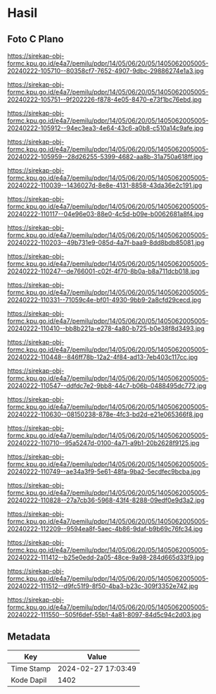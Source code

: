 # Hasil

## Foto C Plano

https://sirekap-obj-formc.kpu.go.id/e4a7/pemilu/pdpr/14/05/06/20/05/1405062005005-20240222-105710--80358cf7-7652-4907-9dbc-29886274e1a3.jpg

https://sirekap-obj-formc.kpu.go.id/e4a7/pemilu/pdpr/14/05/06/20/05/1405062005005-20240222-105751--9f202226-f878-4e05-8470-e73f1bc76ebd.jpg

https://sirekap-obj-formc.kpu.go.id/e4a7/pemilu/pdpr/14/05/06/20/05/1405062005005-20240222-105912--94ec3ea3-4e64-43c6-a0b8-c510a14c9afe.jpg

https://sirekap-obj-formc.kpu.go.id/e4a7/pemilu/pdpr/14/05/06/20/05/1405062005005-20240222-105959--28d26255-5399-4682-aa8b-31a750a618ff.jpg

https://sirekap-obj-formc.kpu.go.id/e4a7/pemilu/pdpr/14/05/06/20/05/1405062005005-20240222-110039--1436027d-8e8e-4131-8858-43da36e2c191.jpg

https://sirekap-obj-formc.kpu.go.id/e4a7/pemilu/pdpr/14/05/06/20/05/1405062005005-20240222-110117--04e96e03-88e0-4c5d-b09e-b0062681a8f4.jpg

https://sirekap-obj-formc.kpu.go.id/e4a7/pemilu/pdpr/14/05/06/20/05/1405062005005-20240222-110203--49b731e9-085d-4a7f-baa9-8dd8bdb85081.jpg

https://sirekap-obj-formc.kpu.go.id/e4a7/pemilu/pdpr/14/05/06/20/05/1405062005005-20240222-110247--de766001-c02f-4f70-8b0a-b8a711dcb018.jpg

https://sirekap-obj-formc.kpu.go.id/e4a7/pemilu/pdpr/14/05/06/20/05/1405062005005-20240222-110331--71059c4e-bf01-4930-9bb9-2a8cfd29cecd.jpg

https://sirekap-obj-formc.kpu.go.id/e4a7/pemilu/pdpr/14/05/06/20/05/1405062005005-20240222-110410--bb8b221a-e278-4a80-b725-b0e38f8d3493.jpg

https://sirekap-obj-formc.kpu.go.id/e4a7/pemilu/pdpr/14/05/06/20/05/1405062005005-20240222-110448--846ff78b-12a2-4f84-ad13-7eb403c117cc.jpg

https://sirekap-obj-formc.kpu.go.id/e4a7/pemilu/pdpr/14/05/06/20/05/1405062005005-20240222-110547--ddfdc7e2-9bb8-44c7-b06b-0488495dc772.jpg

https://sirekap-obj-formc.kpu.go.id/e4a7/pemilu/pdpr/14/05/06/20/05/1405062005005-20240222-110630--08150238-878e-4fc3-bd2d-e21e065366f8.jpg

https://sirekap-obj-formc.kpu.go.id/e4a7/pemilu/pdpr/14/05/06/20/05/1405062005005-20240222-110710--95a5247d-0100-4a71-a9b1-20b2628f9125.jpg

https://sirekap-obj-formc.kpu.go.id/e4a7/pemilu/pdpr/14/05/06/20/05/1405062005005-20240222-110749--ae34a3f9-5e61-48fa-9ba2-5ecdfec9bcba.jpg

https://sirekap-obj-formc.kpu.go.id/e4a7/pemilu/pdpr/14/05/06/20/05/1405062005005-20240222-110828--27a7cb36-5968-43f4-8288-09edf0e9d3a2.jpg

https://sirekap-obj-formc.kpu.go.id/e4a7/pemilu/pdpr/14/05/06/20/05/1405062005005-20240222-112209--9594ea8f-5aec-4b86-9daf-b9b69c76fc34.jpg

https://sirekap-obj-formc.kpu.go.id/e4a7/pemilu/pdpr/14/05/06/20/05/1405062005005-20240222-111412--b25e0edd-2a05-48ce-9a98-284d665d33f9.jpg

https://sirekap-obj-formc.kpu.go.id/e4a7/pemilu/pdpr/14/05/06/20/05/1405062005005-20240222-111512--d9fc51f9-8f50-4ba3-b23c-309f3352e742.jpg

https://sirekap-obj-formc.kpu.go.id/e4a7/pemilu/pdpr/14/05/06/20/05/1405062005005-20240222-111550--505f6def-55b1-4a81-8097-84d5c94c2d03.jpg


## Metadata

| Key        | Value               |
| ---------- | ------------------- |
| Time Stamp | 2024-02-27 17:03:49 |
| Kode Dapil | 1402                |



